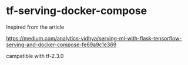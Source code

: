 # tf-serving-docker-compose

Inspired from the article

https://medium.com/analytics-vidhya/serving-ml-with-flask-tensorflow-serving-and-docker-compose-fe69a9c1e369

campatible with tf-2.3.0
